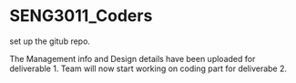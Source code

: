 # SENG3011_Coders
set up the gitub repo.

The Management info and Design details have been uploaded for deliverable 1.
Team will now start working on coding part for deliverabe 2.
